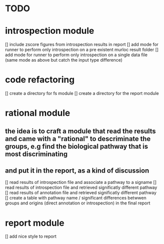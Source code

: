 

TODO
====

# introspection module
[] include zscore figures from introspection results in report
[] add mode for runner to perform only introspection on a pre existent murloc result folder
[] add mode for runner to perform only introspection on a single data file (same mode as above but catch the input type difference)

# code refactoring
[] create a directory for fs module
[] create a directory for the report module

# rational module
## the idea is to craft a module that read the results and came with a "rational" to descriminate the groups, e.g find the biological pathway that is most discriminating
## and put it in the report, as a kind of discussion
[] read results of introspection file and associate a pathway to a signame
[] read results of introspection file and retrieved significatly different pathway
[] read results of annotation file and retrieved significatly different pathway
[] create a table with pathway name / significant differences betwwen groups and origins (direct annotation or introspection) in the final report

# report module
[] add nice style to report


